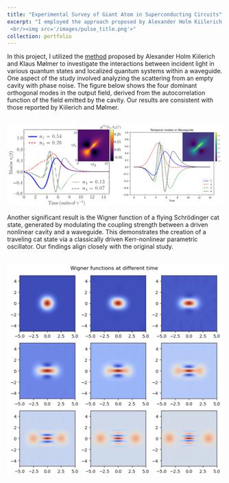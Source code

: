 ```yaml
---
title: "Experimental Survey of Giant Atom in Superconducting Circuits"
excerpt: "I employed the approach proposed by Alexander Holm Kiilerich and Klaus Mølmer to study the interactions between incident light in various quantum states and localized quantum systems within a waveguide. By reproducing their work on pulse shaping of a cavity with phase noise and generating a flying cat state, I contributed to advancing techniques in quantum control of emitter. This work was presented to an experimental group for further application.
 <br/><img src='/images/pulse_title.png'>"
collection: portfolio
---
```

In this project, I utilized the [method](https://journals.aps.org/prl/abstract/10.1103/PhysRevLett.123.123604) proposed by Alexander Holm Kiilerich and Klaus Mølmer to investigate the interactions between incident light in various quantum states and localized quantum systems within a waveguide. One aspect of the study involved analyzing the scattering from an empty cavity with phase noise. The figure below shows the four dominant orthogonal modes in the output field, derived from the autocorrelation function of the field emitted by the cavity. Our results are consistent with those reported by Kiilerich and Mølmer.

<br/><img src='/images/Temporal_mode.png'>

Another significant result is the Wigner function of a flying Schrödinger cat state, generated by modulating the coupling strength between a driven nonlinear cavity and a waveguide. This demonstrates the creation of a traveling cat state via a classically driven Kerr-nonlinear parametric oscillator. Our findings align closely with the original study.

<br/><img src='/images/cat_state.png'>